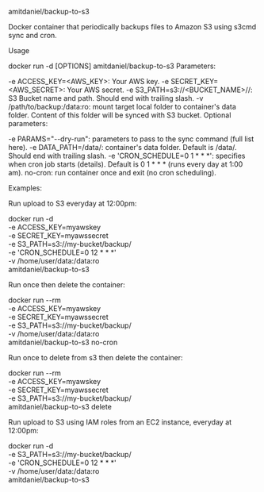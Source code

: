 amitdaniel/backup-to-s3

Docker container that periodically backups files to Amazon S3 using s3cmd sync and cron.

Usage

docker run -d [OPTIONS] amitdaniel/backup-to-s3
Parameters:

-e ACCESS_KEY=<AWS_KEY>: Your AWS key.
-e SECRET_KEY=<AWS_SECRET>: Your AWS secret.
-e S3_PATH=s3://<BUCKET_NAME>/<PATH>/: S3 Bucket name and path. Should end with trailing slash.
-v /path/to/backup:/data:ro: mount target local folder to container's data folder. Content of this folder will be synced with S3 bucket.
Optional parameters:

-e PARAMS="--dry-run": parameters to pass to the sync command (full list here).
-e DATA_PATH=/data/: container's data folder. Default is /data/. Should end with trailing slash.
-e 'CRON_SCHEDULE=0 1 * * *': specifies when cron job starts (details). Default is 0 1 * * * (runs every day at 1:00 am).
no-cron: run container once and exit (no cron scheduling).

Examples:

Run upload to S3 everyday at 12:00pm:

docker run -d \
    -e ACCESS_KEY=myawskey \
    -e SECRET_KEY=myawssecret \
    -e S3_PATH=s3://my-bucket/backup/ \
    -e 'CRON_SCHEDULE=0 12 * * *' \
    -v /home/user/data:/data:ro \
    amitdaniel/backup-to-s3

Run once then delete the container:

docker run --rm \
    -e ACCESS_KEY=myawskey \
    -e SECRET_KEY=myawssecret \
    -e S3_PATH=s3://my-bucket/backup/ \
    -v /home/user/data:/data:ro \
    amitdaniel/backup-to-s3 no-cron

Run once to delete from s3 then delete the container:

docker run --rm \
    -e ACCESS_KEY=myawskey \
    -e SECRET_KEY=myawssecret \
    -e S3_PATH=s3://my-bucket/backup/ \
    amitdaniel/backup-to-s3 delete

Run upload to S3 using IAM roles from an EC2 instance, everyday at 12:00pm:

docker run -d \
    -e S3_PATH=s3://my-bucket/backup/ \
    -e 'CRON_SCHEDULE=0 12 * * *' \
    -v /home/user/data:/data:ro \
    amitdaniel/backup-to-s3
